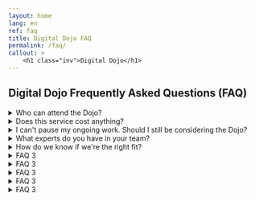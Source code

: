 ```yaml
---
layout: home
lang: en
ref: faq
title: Digital Dojo FAQ
permalink: /faq/
callout: >
    <h1 class="inv">Digital Dojo</h1>
---
```


## Digital Dojo Frequently Asked Questions (FAQ)

<details>
  <summary>Who can attend the Dojo?</summary>
  <div class="faq__content">
    <p>The service is currently only available to teams that work in Employment and Social Development Canada (ESDC), a department of the Government of Canada. </p>
  </div>
</details>
<details>
  <summary>Does this service cost anything?</summary>
  <div class="faq__content">
    <p>No. Our coaches , facilitators and Dojo staff salaries are all covered under our service's budget, as it helps the department meet its modernization goals.
The only investment you need to consider is your team's time spent in the Dojo.</p>
  </div>
</details>
<details>
  <summary>I can't pause my ongoing work. Should I still be considering the Dojo?</summary>
  <div class="faq__content">
    <p>You will not need to completely pause your ongoing deliverables while in the Dojo. It's true that time will be spent on learning and readjusting how you work as a team, but you will come into the Dojo with work to complete as you practice new ways of working.</p>

    <p>Teams that feel they are too busy to include continuous improvement in their cycles are actually a good fit for the Dojo! It tells us that we could help with prioritizing, organizing work, reducing dependencies and achieving a sustainable work pace through focus.</p>

    <p>We have found that teams that invest some time to improve how they work are able to be more efficient moving forward. A good investment!</p>
  </div>
</details>
<details>
  <summary>What experts do you have in your team?</summary>
  <div class="faq__content">
    <p>Our team of coaches and Dojo staff are full time employees of the public service. Most of us have 10+ years in development and applying agile best practices in a government context.</p>
      
    <p>We are also very lucky to have a full time UI/UX resource on the team, a technical advisor very familiar with the IT processes in the department, and apprentices that bring new ideas to the table.</p>
      
    <p>We recognize that we are not experts in all subject matters and technologies, which is why our staffing strategy includes partnerships, micro-missions and seeking out experts in other branches/departments/government levels.</p>

    <p>We will be honest with you about what we feel comfortable coaching ourselves, and when we feel we need to bring in outside help.</p>
  </div>
</details>
<details>
  <summary>How do we know if we're the right fit?</summary>
  <div class="faq__content">
    <p>Unsure if the Dojo is the place for you and your team? Visit our <a href="{{ site.data.i18n[page.lang].learn_url | default: site.data.i18n.en.learn_url }}" aria-label="{{ site.data.i18n[page.lang].learn | default: site.data.i18n.en.learn }}\">Learn more</a> page where you can view our Digital Dojo deck that outlines all you need to know before entering the Dojo. Or take a moment to watch our Digital Dojo Experience video which explains a team’s journey through all the stages of the Dojo.<p>

    <p>Want to get in touch and learn more on a personal level? Meet the team! Schedule a team meet with our Dojo crew by filling out the form on our website. We look forward to meeting you!</p>
  </div>
</details>
<details>
  <summary>FAQ 3</summary>
  <div class="faq__content">
    <p>Answer 3</p>
  </div>
</details>
<details>
  <summary>FAQ 3</summary>
  <div class="faq__content">
    <p>Answer 3</p>
  </div>
</details>
<details>
  <summary>FAQ 3</summary>
  <div class="faq__content">
    <p>Answer 3</p>
  </div>
</details>
<details>
  <summary>FAQ 3</summary>
  <div class="faq__content">
    <p>Answer 3</p>
  </div>
</details>
<details>
  <summary>FAQ 3</summary>
  <div class="faq__content">
    <p>Answer 3</p>
  </div>
</details>
